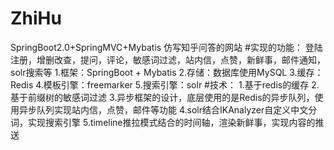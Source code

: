 # ZhiHu
SpringBoot2.0+SpringMVC+Mybatis 仿写知乎问答的网站
#实现的功能：
登陆注册，增删改查，提问，评论，敏感词过滤，站内信，点赞，新鲜事，邮件通知，solr搜索等
  1.框架：SpringBoot + Mybatis
  2.存储：数据库使用MySQL
  3.缓存：Redis
  4.模板引擎：freemarker
  5.搜索引擎：solr
#技术：
  1.基于redis的缓存
  2.基于前缀树的敏感词过滤
  3.异步框架的设计，底层使用的是Redis的异步队列，使用异步队列实现站内信，点赞，邮件等功能
  4.solr结合IKAnalyzer自定义中文分词，实现搜索引擎
  5.timeline推拉模式结合的时间轴，渲染新鲜事，实现内容的推送
